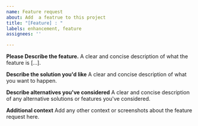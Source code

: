 ```yaml
---
name: Feature request
about: Add  a featrue to this project
title: "[Feature] : "
labels: enhancement, feature
assignees: ''

---
```


**Please Describe the feature.** 
A clear and concise description of what the feature is [...].

**Describe the solution you'd like**
A clear and concise description of what you want to happen.

**Describe alternatives you've considered**
A clear and concise description of any alternative solutions or features you've considered.

**Additional context**
Add any other context or screenshots about the feature request here.
